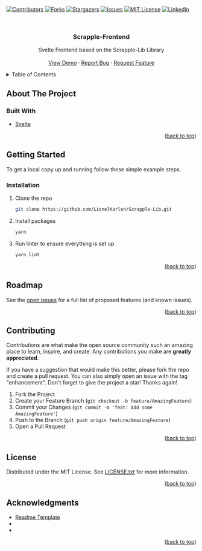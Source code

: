 <div id="top"></div>
<!--
*** Thanks for checking out the Best-README-Template. If you have a suggestion
*** that would make this better, please fork the repo and create a pull request
*** or simply open an issue with the tag "enhancement".
*** Don't forget to give the project a star!
*** Thanks again! Now go create something AMAZING! :D
-->



<!-- PROJECT SHIELDS -->
<!--
*** I'm using markdown "reference style" links for readability.
*** Reference links are enclosed in brackets [ ] instead of parentheses ( ).
*** See the bottom of this document for the declaration of the reference variables
*** for contributors-url, forks-url, etc. This is an optional, concise syntax you may use.
*** https://www.markdownguide.org/basic-syntax/#reference-style-links
-->
[![Contributors][contributors-shield]][contributors-url]
[![Forks][forks-shield]][forks-url]
[![Stargazers][stars-shield]][stars-url]
[![Issues][issues-shield]][issues-url]
[![MIT License][license-shield]][license-url]
[![LinkedIn][linkedin-shield]][linkedin-url]



<!-- PROJECT LOGO -->
<br />
<div align="center">

<h3 align="center">Scrapple-Frontend</h3>

  <p align="center">
  Svelte Frontend based on the Scrapple-Lib Library
    <br />
    <br />
    <a href="https://github.com/LionelKarlen/Scrapple-Frontend">View Demo</a>
    ·
    <a href="https://github.com/LionelKarlen/Scrapple-Frontend/issues">Report Bug</a>
    ·
    <a href="https://github.com/LionelKarlen/Scrapple-Frontend/issues">Request Feature</a>
  </p>
</div>



<!-- TABLE OF CONTENTS -->
<details>
  <summary>Table of Contents</summary>
  <ol>
    <li>
      <a href="#about-the-project">About The Project</a>
      <ul>
        <li><a href="#built-with">Built With</a></li>
      </ul>
    </li>
    <li>
      <a href="#getting-started">Getting Started</a>
      <ul>
        <li><a href="#installation">Installation</a></li>
      </ul>
    </li>
    <li><a href="#roadmap">Roadmap</a></li>
    <li><a href="#contributing">Contributing</a></li>
    <li><a href="#license">License</a></li>
    <li><a href="#acknowledgments">Acknowledgments</a></li>
  </ol>
</details>



<!-- ABOUT THE PROJECT -->
## About The Project
<!-- [![Product Name Screen Shot][product-screenshot]](https://example.com) -->
### Built With

* [Svelte](https://svelte.dev/)

<p align="right">(<a href="#top">back to top</a>)</p>



<!-- GETTING STARTED -->
## Getting Started

To get a local copy up and running follow these simple example steps.

### Installation

1. Clone the repo
    ```sh
    git clone https://github.com/LionelKarlen/Scrapple-Lib.git
    ```
2. Install packages
    ```sh
    yarn
    ```
3. Run linter to ensure everything is set up

    ```sh
    yarn lint
    ```

<p align="right">(<a href="#top">back to top</a>)</p>

<!-- ROADMAP -->

## Roadmap

See the [open issues](https://github.com/LionelKarlen/Scrapple-Frontend/issues) for a full list of proposed features (and known issues).

<p align="right">(<a href="#top">back to top</a>)</p>



<!-- CONTRIBUTING -->
## Contributing

Contributions are what make the open source community such an amazing place to learn, inspire, and create. Any contributions you make are **greatly appreciated**.

If you have a suggestion that would make this better, please fork the repo and create a pull request. You can also simply open an issue with the tag "enhancement".
Don't forget to give the project a star! Thanks again!

1. Fork the Project
2. Create your Feature Branch (`git checkout -b feature/AmazingFeature`)
3. Commit your Changes (`git commit -m 'feat: Add some AmazingFeature'`)
4. Push to the Branch (`git push origin feature/AmazingFeature`)
5. Open a Pull Request

<p align="right">(<a href="#top">back to top</a>)</p>



<!-- LICENSE -->

## License

Distributed under the MIT License. See [LICENSE.txt](./License.txt) for more information.

<p align="right">(<a href="#top">back to top</a>)</p>

<!-- ACKNOWLEDGMENTS -->
## Acknowledgments

* [Readme Template](https://github.com/othneildrew/Best-README-Template)
* []()
* []()

<p align="right">(<a href="#top">back to top</a>)</p>



<!-- MARKDOWN LINKS & IMAGES -->
<!-- https://www.markdownguide.org/basic-syntax/#reference-style-links -->
[contributors-shield]: https://img.shields.io/github/contributors/LionelKarlen/Scrapple-Frontend.svg?style=for-the-badge
[contributors-url]: https://github.com/LionelKarlen/Scrapple-Frontend/graphs/contributors
[forks-shield]: https://img.shields.io/github/forks/LionelKarlen/Scrapple-Frontend.svg?style=for-the-badge
[forks-url]: https://github.com/LionelKarlen/Scrapple-Frontend/network/members
[stars-shield]: https://img.shields.io/github/stars/LionelKarlen/Scrapple-Frontend.svg?style=for-the-badge
[stars-url]: https://github.com/LionelKarlen/Scrapple-Frontend/stargazers
[issues-shield]: https://img.shields.io/github/issues/LionelKarlen/Scrapple-Frontend.svg?style=for-the-badge
[issues-url]: https://github.com/LionelKarlen/Scrapple-Frontend/issues
[license-shield]: https://img.shields.io/github/license/LionelKarlen/Scrapple-Frontend.svg?style=for-the-badge
[license-url]: https://github.com/LionelKarlen/Scrapple-Frontend/blob/master/LICENSE.txt
[linkedin-shield]: https://img.shields.io/badge/-LinkedIn-black.svg?style=for-the-badge&logo=linkedin&colorB=555
[linkedin-url]: https://linkedin.com/in/linkedin_username
[product-screenshot]: images/screenshot.png
